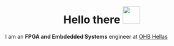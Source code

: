 <h1 align="center">
  Hello there
  <img src="https://media.giphy.com/media/108JHWB1hruZnq/giphy.gif" width="45">
</h1>  
  
I am an **FPGA and Embdedded Systems** engineer at [OHB Hellas](https://www.ohb-hellas.gr/)

<!-- # Programming Languages
<p>
  <a href="#"><img alt="C" src="https://custom-icon-badges.herokuapp.com/badge/C-03599C.svg?logo=c-in-hexagon&logoColor=white"></a>
  <a href="#"><img alt="Java" src="https://custom-icon-badges.herokuapp.com/badge/Java-white.svg?logo=java&logoColor=red"></a>
  <a href="#"><img alt="Python" src="https://img.shields.io/badge/Python-14354C.svg?logo=python&logoColor=white"></a>
  <a href="#"><img alt="LaTeX" src="https://img.shields.io/badge/LaTeX-008080.svg?logo=LaTeX&logoColor=white"></a>
</p>

# Frameworks
<p>
  <a href="#"><img alt="Arduino" src="https://img.shields.io/badge/-Arduino-00979D?logo=Arduino&logoColor=white"></a>
</p>

# Tools
<p>
  <a href="#"><img alt="Pycharm" src="https://img.shields.io/badge/-PyCharm-213123?logo=pycharm&logoColor=fcdd00"></a>
</p> -->
